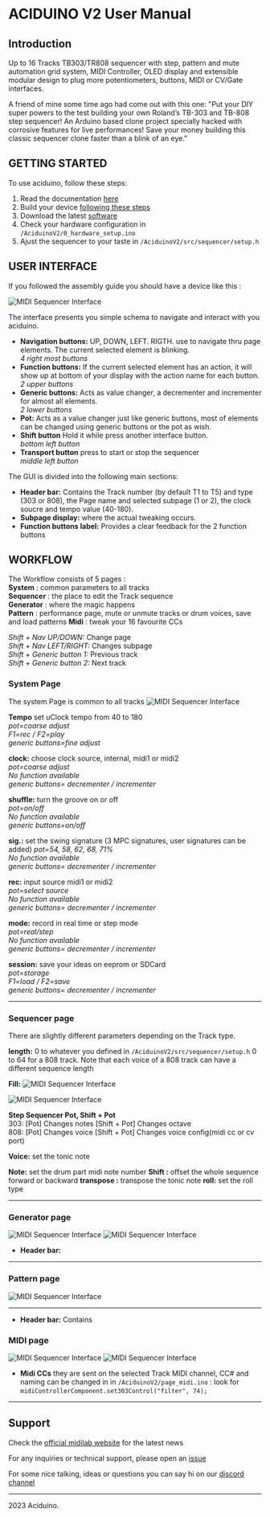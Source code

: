 # ACIDUINO V2 User Manual

## Introduction

Up to 16 Tracks TB303/TR808 sequencer with step, pattern and mute automation grid system, MIDI Controller, OLED display and extensible modular design to plug more potentiometers, buttons, MIDI or CV/Gate interfaces.

A friend of mine some time ago had come out with this one:
"Put your DIY super powers to the test building your own Roland’s TB-303 and TB-808 step sequencer! An Arduino based clone project specially hacked with corrosive features for live performances! Save your money building this classic sequencer clone faster than a blink of an eye."

## GETTING STARTED

To use aciduino, follow these steps:

1. Read the documentation [here](https://github.com/midilab/aciduino/tree/master/v2/)
2. Build your device [following these steps](https://github.com/midilab/aciduino/tree/master/v2#assembly)
3. Download the latest [software](https://github.com/midilab/aciduino/releases)
4. Check your hardware configuration in `/AciduinoV2/0_hardware_setup.ino`
5. Ajust the sequencer to your taste in `/AciduinoV2/src/sequencer/setup.h`

## USER INTERFACE
If you followed the assembly guide you should have a device like this :

![MIDI Sequencer Interface](images/cheatsheet.png)

The interface presents you simple schema to navigate and interact with you aciduino.

- **Navigation buttons:** UP, DOWN, LEFT. RIGTH. use to navigate thru page elements. The current selected element is blinking.  
*4 right most buttons*  
- **Function buttons:** If the current selected element has an action, it will show up at bottom of your display with the action name for each button.  
*2 upper buttons*  
- **Generic buttons:** Acts as value changer, a decrementer and incrementer for almost all elements.  
*2 lower buttons*  
- **Pot:** Acts as a value changer just like generic buttons, most of elements can be changed using generic buttons or the pot as wish.  
- **Shift button** Hold it while press another interface button.  
*bottom left button*  
- **Transport button** press to start or stop the sequencer  
*middle left button*  

The GUI is divided into the following main sections:

- **Header bar:** Contains the Track number (by default T1 to T5) and type (303 or 808), the Page name and selected subpage (1 or 2), the clock soucre and tempo value (40-180).
- **Subpage display:** where the actual tweaking occurs.
- **Function buttons label:** Provides a clear feedback for the 2 function buttons

## WORKFLOW

The Workflow consists of 5 pages :  
**System** : common parameters to all tracks  
**Sequencer** : the place to edit the Track sequence  
**Generator** : where the magic happens  
**Pattern** : performance page, mute or unmute tracks or drum voices, save and load patterns
**Midi** : tweak your 16 favourite CCs  

*Shift + Nav UP/DOWN:* Change page  
*Shift + Nav LEFT/RIGHT:* Changes subpage  
*Shift + Generic button 1:* Previous track  
*Shift + Generic button 2:* Next track  

 ### **System Page** 
The system Page is common to all tracks
![MIDI Sequencer Interface](images/PageSyst.png)

**Tempo** set uClock tempo from 40 to 180  
*pot=coarse adjust  
F1=rec / F2=play  
generic buttons=fine adjust*  

**clock:** choose clock source, internal, midi1 or midi2  
*pot=coarse adjust  
No function available  
generic buttons= decrementer / incrementer*  

**shuffle:** turn the groove on or off  
*pot=on/off  
No function available  
generic buttons=on/off*  

**sig.:** set the swing signature (3 MPC signatures, user signatures can be added)
*pot=54, 58, 62, 68, 71%  
No function available  
generic buttons= decrementer / incrementer*  

**rec:** input source midi1 or midi2  
*pot=select source  
No function available  
generic buttons= decrementer / incrementer*  

**mode:** record in real time or step mode  
*pot=real/step  
No function available  
generic buttons= decrementer / incrementer*  

**session:** save your ideas on eeprom or SDCard  
*pot=storage  
F1=load / F2=save  
generic buttons= decrementer / incrementer*  

---  

### Sequencer page    
 There are slightly different parameters depending on the Track type.
 
  **length:** 0 to whatever you defined in `/AciduinoV2/src/sequencer/setup.h`
 0 to 64 for a 808 track. Note that each voice of a 808 track can have a different sequence length
 
 **Fill:** 
 ![MIDI Sequencer Interface](images/PageSeqr303.png)
 
 
 ![MIDI Sequencer Interface](images/PageSeqr808.png)

 **Step Sequencer Pot, Shift + Pot**  
303: [Pot] Changes notes [Shift + Pot] Changes octave   
808: [Pot] Changes voice [Shift + Pot] Changes voice config(midi cc or cv port)  



**Voice:** set the tonic note
  
**Note:** set the drum part midi note number
**Shift :** offset the whole sequence forward or backward
**transpose :** transpose the tonic note
**roll:** set the roll type  

---

### Generator page  
  
 ![MIDI Sequencer Interface](images/PageGene303.png)
 ![MIDI Sequencer Interface](images/PageGene808.png)
 

 - **Header bar:** 

---  

### Pattern page 
 ![MIDI Sequencer Interface](images/PagePtrn.png)

--- 

 - **Header bar:** Contains
### MIDI page 
 ![MIDI Sequencer Interface](images/PageMidi303.png)
  ![MIDI Sequencer Interface](images/PageMidi808.png)

 - **Midi CCs** they are sent on the selected Track MIDI channel, CC# and naming can be changed in in `/AciduinoV2/page_midi.ino` : look for     `midiControllerComponent.set303Control("filter", 74);`

---

## Support


Check the [official midilab website](https://midilab.co/)  for the latest news


For any inquiries or technical support, please open an [issue](https://github.com/midilab/aciduino/issues)

For some nice talking, ideas or questions you can say hi on our  [discord channel](https://discord.com/channels/1137685010967703582/1137685011416498236)


---
 2023 Aciduino.
